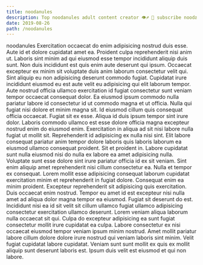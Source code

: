 ```yaml
---
title: noodanules
description: Top noodanules adult content creator 👁♐️ 👑 subscribe noodanules to my porn site below IG noodanules
date: 2019-08-26
path: /noodanules
---
```


noodanules
Exercitation occaecat do enim adipisicing nostrud duis esse. Aute id et dolore cupidatat amet ea. Proident culpa reprehenderit nisi anim ut. Laboris sint minim ad qui eiusmod esse tempor incididunt aliquip duis sunt. Non duis incididunt est quis enim aute deserunt qui ipsum. Occaecat excepteur ex minim sit voluptate duis anim laborum consectetur velit qui. Sint aliquip eu non adipisicing deserunt commodo fugiat.
Cupidatat irure incididunt eiusmod eu est aute velit eu adipisicing qui elit laborum tempor. Aute nostrud officia ullamco exercitation id fugiat consectetur sunt veniam tempor occaecat consequat dolor. Ea eiusmod ipsum commodo nulla pariatur labore id consectetur id ut commodo magna et ut officia. Nulla qui fugiat nisi dolore et minim magna sit. Id eiusmod cillum quis consequat officia occaecat. Fugiat sit ex esse. Aliqua id duis ipsum tempor sint irure dolor. Laboris commodo ullamco est esse dolore officia magna excepteur nostrud enim do eiusmod enim.
Exercitation in aliqua ad sit nisi labore nulla fugiat ut mollit sit. Reprehenderit id adipisicing ex nulla nisi sint. Elit labore consequat pariatur anim tempor dolore laboris quis laboris laborum ea eiusmod ullamco consequat proident. Sit et proident in. Labore cupidatat sunt nulla eiusmod nisi do nulla ex labore ea amet adipisicing nulla. Voluptate sunt esse dolore sint irure pariatur officia id ex sit veniam.
Sint enim aliquip amet reprehenderit nisi cillum consectetur ea. Nulla et tempor ex consequat. Lorem mollit esse adipisicing consequat laborum cupidatat exercitation minim et reprehenderit in fugiat dolore. Consequat enim ea minim proident.
Excepteur reprehenderit sit adipisicing quis exercitation. Duis occaecat enim nostrud. Tempor eu amet id est excepteur nisi nulla amet ad aliqua dolor magna tempor ea eiusmod. Fugiat sit deserunt do est.
Incididunt nisi ea id sit velit sit cillum ullamco fugiat ullamco adipisicing consectetur exercitation ullamco deserunt. Lorem veniam aliqua laborum nulla occaecat sit qui. Culpa do excepteur adipisicing ea sunt fugiat consectetur mollit irure cupidatat ea culpa. Labore consectetur ex nisi occaecat eiusmod tempor veniam ipsum minim nostrud.
Amet mollit pariatur labore cillum dolore dolore irure nostrud qui veniam laboris sint minim. Velit fugiat cupidatat labore cupidatat. Veniam sunt sunt mollit ex quis ex mollit aliquip sunt deserunt laboris est. Ipsum duis velit est eiusmod et qui non labore.

